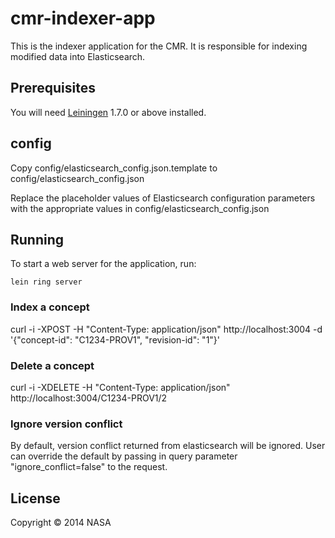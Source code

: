 # cmr-indexer-app

This is the indexer application for the CMR. It is responsible for indexing modified data into Elasticsearch.

## Prerequisites

You will need [Leiningen][1] 1.7.0 or above installed.

[1]: https://github.com/technomancy/leiningen

## config

Copy config/elasticsearch_config.json.template to config/elasticsearch_config.json

Replace the placeholder values of Elasticsearch configuration parameters with the appropriate values in config/elasticsearch_config.json

## Running

To start a web server for the application, run:

    lein ring server

### Index a concept

curl -i -XPOST -H "Content-Type: application/json" http://localhost:3004 -d '{"concept-id": "C1234-PROV1", "revision-id": "1"}'

### Delete a concept

curl -i -XDELETE -H "Content-Type: application/json" http://localhost:3004/C1234-PROV1/2

### Ignore version conflict

By default, version conflict returned from elasticsearch will be ignored. User can override the default by passing in query parameter "ignore_conflict=false" to the request.

## License

Copyright © 2014 NASA
